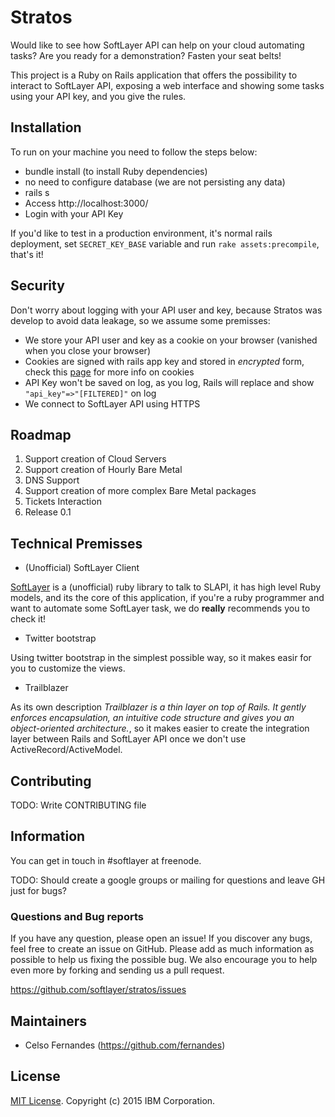 # Stratos

Would like to see how SoftLayer API can help on your cloud automating tasks? Are you ready for a demonstration? Fasten your seat belts!

This project is a Ruby on Rails application that offers the possibility to interact to SoftLayer API, exposing a web interface and showing some tasks using your API key, and you give the rules.

## Installation

To run on your machine you need to follow the steps below:

* bundle install (to install Ruby dependencies)
* no need to configure database (we are not persisting any data)
* rails s
* Access http://localhost:3000/
* Login with your API Key

If you'd like to test in a production environment, it's normal rails deployment, set `SECRET_KEY_BASE` variable and run `rake assets:precompile`, that's it!

## Security

Don't worry about logging with your API user and key, because Stratos was develop to avoid data leakage, so we assume some premisses:

* We store your API user and key as a cookie on your browser (vanished when you close your browser)
* Cookies are signed with rails app key and stored in _encrypted_ form, check this [page](http://api.rubyonrails.org/classes/ActionDispatch/Cookies.html]) for more info on cookies
* API Key won't be saved on log, as you log, Rails will replace and show `"api_key"=>"[FILTERED]"` on log
* We connect to SoftLayer API using HTTPS

## Roadmap

1. Support creation of Cloud Servers
2. Support creation of Hourly Bare Metal
3. DNS Support
4. Support creation of more complex Bare Metal packages
5. Tickets Interaction
6. Release 0.1

## Technical Premisses

* (Unofficial) SoftLayer Client

[SoftLayer](http://github.com/zertico/softlayer) is a (unofficial) ruby library to talk to SLAPI, it has high level Ruby models, and its the core of this application, if you're a ruby programmer and want to automate some SoftLayer task, we do **really** recommends you to check it!

* Twitter bootstrap

Using twitter bootstrap in the simplest possible way, so it makes easir for you to customize the views.

* Trailblazer

As its own description _Trailblazer is a thin layer on top of Rails. It gently enforces encapsulation, an intuitive code structure and gives you an object-oriented architecture._, so it makes easier to create the integration layer between Rails and SoftLayer API once we don't use ActiveRecord/ActiveModel.

## Contributing

TODO: Write CONTRIBUTING file

## Information

You can get in touch in #softlayer at freenode.

TODO: Should create a google groups or mailing for questions and leave GH just for bugs?

### Questions and Bug reports

If you have any question, please open an issue! If you discover any bugs, feel free to create an issue on GitHub. Please add as much information as possible to help us fixing the possible bug. We also encourage you to help even more by forking and sending us a pull request.

https://github.com/softlayer/stratos/issues

## Maintainers

* Celso Fernandes (https://github.com/fernandes)

## License

[MIT License](LICENSE.md). Copyright (c) 2015 IBM Corporation.
